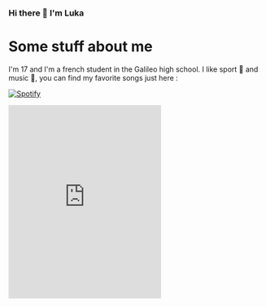 ### Hi there 👋 I'm Luka

# Some stuff about me

I'm 17 and I'm a french student in the Galileo high school. I like sport 🎾 and music 🥁, you can find my favorite songs just here : 

[![Spotify](https://spotify-github-readme.vercel.app/api/spotify)](https://open.spotify.com/playlist/2gwyGnvngPTQ6JuGgpundG?si=hhp4avO0Q9mLEuPDYW-nXQ)

<iframe src="https://open.spotify.com/embed/playlist/2gwyGnvngPTQ6JuGgpundG" width="300" height="380" frameborder="0" allowtransparency="true" allow="encrypted-media"></iframe>

<!--
**LukaMrt/LukaMrt** is a ✨ _special_ ✨ repository because its `README.md` (this file) appears on your GitHub profile.

Here are some ideas to get you started:

- 🔭 I’m currently working on ...
- 🌱 I’m currently learning ...
- 👯 I’m looking to collaborate on ...
- 🤔 I’m looking for help with ...
- 💬 Ask me about ...
- 📫 How to reach me: ...
- 😄 Pronouns: ...
- ⚡ Fun fact: ...
-->
